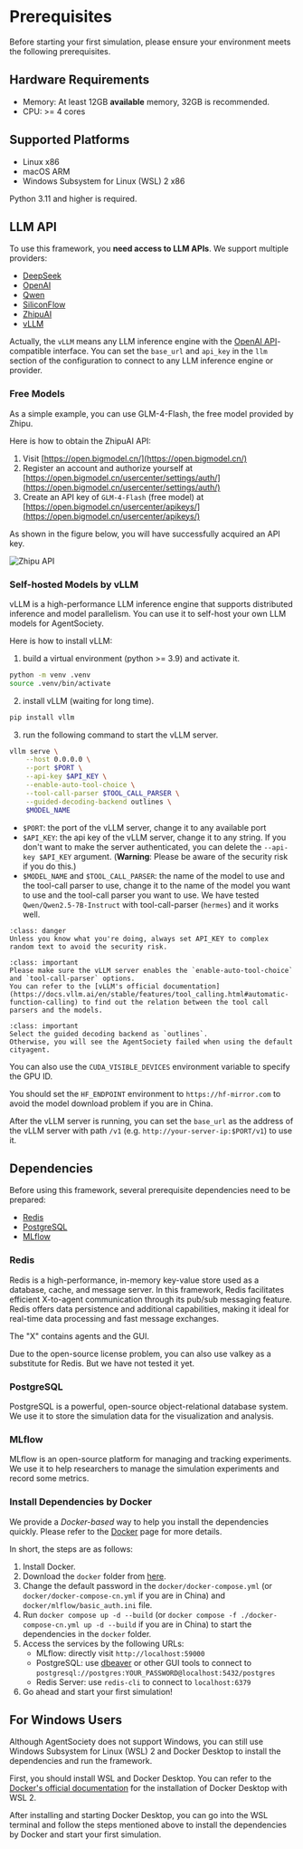 # Prerequisites

Before starting your first simulation, please ensure your environment meets the following prerequisites.

## Hardware Requirements

- Memory: At least 12GB **available** memory, 32GB is recommended.
- CPU: >= 4 cores

## Supported Platforms

- Linux x86
- macOS ARM
- Windows Subsystem for Linux (WSL) 2 x86

Python 3.11 and higher is required.

## LLM API

To use this framework, you **need access to LLM APIs**. We support multiple providers:

- [DeepSeek](https://deepseek.com/)
- [OpenAI](https://openai.com/)
- [Qwen](https://tongyi.aliyun.com/)
- [SiliconFlow](https://siliconflow.cn/)
- [ZhipuAI](https://chatglm.cn/)
- [vLLM](https://docs.vllm.ai/en/stable/)

Actually, the `vLLM` means any LLM inference engine with the [OpenAI API](https://platform.openai.com/docs/api-reference/introduction)-compatible interface.
You can set the `base_url` and `api_key` in the `llm` section of the configuration to connect to any LLM inference engine or provider.

### Free Models

As a simple example, you can use GLM-4-Flash, the free model provided by Zhipu.

Here is how to obtain the ZhipuAI API:
1. Visit [https://open.bigmodel.cn/](https://open.bigmodel.cn/)
2. Register an account and authorize yourself at [https://open.bigmodel.cn/usercenter/settings/auth/](https://open.bigmodel.cn/usercenter/settings/auth/)
3. Create an API key of `GLM-4-Flash` (free model) at [https://open.bigmodel.cn/usercenter/apikeys/](https://open.bigmodel.cn/usercenter/apikeys/)

As shown in the figure below, you will have successfully acquired an API key.

![Zhipu API](../_static/01-llm-api.png)

### Self-hosted Models by vLLM

vLLM is a high-performance LLM inference engine that supports distributed inference and model parallelism.
You can use it to self-host your own LLM models for AgentSociety.

Here is how to install vLLM:

1. build a virtual environment (python >= 3.9) and activate it.

```bash
python -m venv .venv
source .venv/bin/activate
```

2. install vLLM (waiting for long time).

```bash
pip install vllm
```

3. run the following command to start the vLLM server.
```bash
vllm serve \
    --host 0.0.0.0 \
    --port $PORT \
    --api-key $API_KEY \
    --enable-auto-tool-choice \
    --tool-call-parser $TOOL_CALL_PARSER \
    --guided-decoding-backend outlines \
    $MODEL_NAME
```
- `$PORT`: the port of the vLLM server, change it to any available port
- `$API_KEY`: the api key of the vLLM server, change it to any string. If you don't want to make the server authenticated, you can delete the `--api-key $API_KEY` argument. (**Warning**: Please be aware of the security risk if you do this.)
- `$MODEL_NAME` and `$TOOL_CALL_PARSER`: the name of the model to use and the tool-call parser to use, change it to the name of the model you want to use and the tool-call parser you want to use. We have tested `Qwen/Qwen2.5-7B-Instruct` with tool-call-parser (`hermes`) and it works well.

```{admonition} Danger
:class: danger
Unless you know what you're doing, always set API_KEY to complex random text to avoid the security risk.
```

```{admonition} Important
:class: important
Please make sure the vLLM server enables the `enable-auto-tool-choice` and `tool-call-parser` options.
You can refer to the [vLLM's official documentation](https://docs.vllm.ai/en/stable/features/tool_calling.html#automatic-function-calling) to find out the relation between the tool call parsers and the models.
```

```{admonition} Important
:class: important
Select the guided decoding backend as `outlines`.
Otherwise, you will see the AgentSociety failed when using the default cityagent.
```

You can also use the `CUDA_VISIBLE_DEVICES` environment variable to specify the GPU ID.

You should set the `HF_ENDPOINT` environment to `https://hf-mirror.com` to avoid the model download problem if you are in China.

After the vLLM server is running, you can set the `base_url` as the address of the vLLM server with path `/v1` (e.g. `http://your-server-ip:$PORT/v1`) to use it.


## Dependencies

Before using this framework, several prerequisite dependencies need to be prepared:
- [Redis](https://redis.io/)
- [PostgreSQL](https://www.postgresql.org/)
- [MLflow](https://mlflow.org/)

### Redis

Redis is a high-performance, in-memory key-value store used as a database, cache, and message server. In this framework, Redis facilitates efficient X-to-agent communication through its pub/sub messaging feature. Redis offers data persistence and additional capabilities, making it ideal for real-time data processing and fast message exchanges.

The "X" contains agents and the GUI.

Due to the open-source license problem, you can also use valkey as a substitute for Redis.
But we have not tested it yet.

### PostgreSQL

PostgreSQL is a powerful, open-source object-relational database system.
We use it to store the simulation data for the visualization and analysis.

### MLflow

MLflow is an open-source platform for managing and tracking experiments.
We use it to help researchers to manage the simulation experiments and record some metrics.

### Install Dependencies by Docker

We provide a *Docker-based* way to help you install the dependencies quickly.
Please refer to the [Docker](https://github.com/tsinghua-fib-lab/agentsociety/blob/main/docker/README.md) page for more details.

In short, the steps are as follows:
1. Install Docker.
2. Download the `docker` folder from [here](https://github.com/tsinghua-fib-lab/agentsociety/blob/main/docker/).
3. Change the default password in the `docker/docker-compose.yml` (or `docker/docker-compose-cn.yml` if you are in China) and `docker/mlflow/basic_auth.ini` file.
4. Run `docker compose up -d --build` (or `docker compose -f ./docker-compose-cn.yml up -d --build` if you are in China) to start the dependencies in the `docker` folder.
5. Access the services by the following URLs:
   - MLflow: directly visit `http://localhost:59000`
   - PostgreSQL: use [dbeaver](https://dbeaver.io/) or other GUI tools to connect to `postgresql://postgres:YOUR_PASSWORD@localhost:5432/postgres`
   - Redis Server: use `redis-cli` to connect to `localhost:6379`
6. Go ahead and start your first simulation!

## For Windows Users

Although AgentSociety does not support Windows, you can still use Windows Subsystem for Linux (WSL) 2 and Docker Desktop to install the dependencies and run the framework.

First, you should install WSL and Docker Desktop.
You can refer to the [Docker's official documentation](https://docs.docker.com/desktop/features/wsl/) for the installation of Docker Desktop with WSL 2.

After installing and starting Docker Desktop, you can go into the WSL terminal and follow the steps mentioned above to install the dependencies by Docker and start your first simulation.

